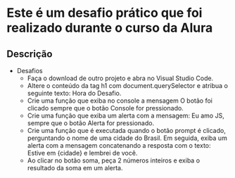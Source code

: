# Este é um desafio prático que foi realizado durante o curso da Alura

## Descrição 
- Desafios
  - Faça o download de outro projeto e abra no Visual Studio Code.
  - Altere o conteúdo da tag h1 com document.querySelector e atribua o seguinte texto: Hora do Desafio.
  - Crie uma função que exiba no console a mensagem O botão foi clicado sempre que o botão Console for pressionado.
  - Crie uma função que exiba um alerta com a mensagem: Eu amo JS, sempre que o botão Alerta for pressionado.
  - Crie uma função que é executada quando o botão prompt é clicado, perguntando o nome de uma cidade do Brasil. Em seguida, exiba um alerta com a mensagem concatenando a resposta com o texto: Estive em {cidade} e lembrei de você.
  - Ao clicar no botão soma, peça 2 números inteiros e exiba o resultado da soma em um alerta.
